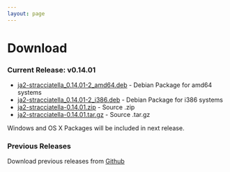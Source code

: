 ```yaml
---
layout: page
---
```


# Download

### Current Release: v0.14.01

- [ja2-stracciatella_0.14.01-2_amd64.deb](https://github.com/ja2-stracciatella/ja2-stracciatella/releases/download/v0.14.01/ja2-stracciatella_0.14.01-2_amd64.deb) - Debian Package for amd64 systems
- [ja2-stracciatella_0.14.01-2_i386.deb](https://github.com/ja2-stracciatella/ja2-stracciatella/releases/download/v0.14.01/ja2-stracciatella_0.14.01-2_i386.deb) - Debian Package for i386 systems
- [ja2-stracciatella-0.14.01.zip](https://github.com/ja2-stracciatella/ja2-stracciatella/archive/v0.14.01.zip) - Source .zip
- [ja2-stracciatella-0.14.01.tar.gz](https://github.com/ja2-stracciatella/ja2-stracciatella/archive/v0.14.01.tar.gz) - Source .tar.gz

Windows and OS X Packages will be included in next release.

### Previous Releases

Download previous releases from [Github](https://github.com/ja2-stracciatella/ja2-stracciatella/releases)
